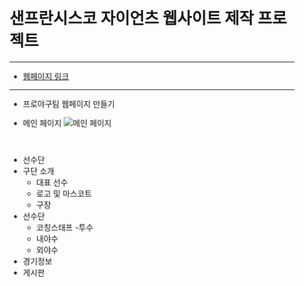 # 샌프란시스코 자이언츠 웹사이트 제작 프로젝트
-----------------------------------------------

- [웹페이지 링크](http://54.180.115.34:8080/main/entrance)

-----------------------------------------------

- 프로야구팀 웹페이지 만들기





- 메인 페이지
![메인 페이지](https://user-images.githubusercontent.com/86460929/175053004-efdd5a87-ae3f-404b-9533-56621365d310.gif)
<br/>

- 선수단
- 구단 소개
  - 대표 선수
  - 로고 및 마스코트
  - 구장
- 선수단
  - 코칭스태프
  -투수
  - 내야수
  - 외야수
- 경기정보
- 게시판
